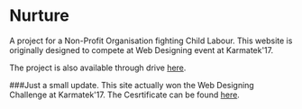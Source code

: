 # Nurture
A project for a Non-Profit Organisation fighting Child Labour. This website is originally designed to compete at Web Designing event at Karmatek'17.

The project is also available through drive [here](https://drive.google.com/open?id=0B3vs7KThmr3KTVRYNFhzeXVHM00 "Drive Link to the folder").

###Just a small update.
This site actually won the Web Designing Challenge at Karmatek'17. The Cesrtificate can be found [here](https://drive.google.com/file/d/0B3vs7KThmr3KTzF2T08tMDItSGs "Drive link to the screenshot of the certificate that I won").
